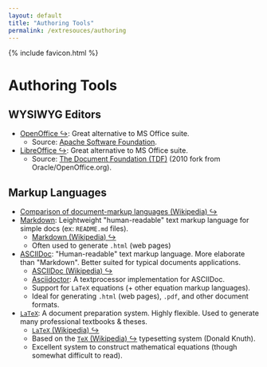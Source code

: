 ```yaml
---
layout: default
title: "Authoring Tools"
permalink: /extresouces/authoring
---
```


{% include favicon.html %}

# Authoring Tools

## WYSIWYG Editors
 - [OpenOffice &#x21AA;](https://www.openoffice.org): Great alternative to MS Office suite.
   - Source: [Apache Software Foundation](https://www.apache.org/).
 - [LibreOffice &#x21AA;](https://www.libreoffice.org/): Great alternative to MS Office suite.
   - Source: [The Document Foundation (TDF)](https://documentfoundation.org) (2010 fork from Oracle/OpenOffice.org).

## Markup Languages
 - [Comparison of document-markup languages (Wikipedia) &#x21AA;](https://en.wikipedia.org/wiki/Comparison_of_document-markup_languages)
 - [Markdown](https://daringfireball.net/projects/markdown/): Leightweight "human-readable" text markup language for simple docs (ex: `README.md` files).
   - [Markdown (Wikipedia) &#x21AA;](https://en.wikipedia.org/wiki/Markdown)
   - Often used to generate `.html` (web pages)
 - [ASCIIDoc](https://asciidoc.org/): "Human-readable" text markup language. More elaborate than "Markdown". Better suited for typical documents applications.
   - [ASCIIDoc (Wikipedia) &#x21AA;](https://en.wikipedia.org/wiki/AsciiDoc)
   - [Asciidoctor](https://asciidoctor.org/): A textprocessor implementation for ASCIIDoc.
   - Support for `LaTeX` equations (+ other equation markup languages).
   - Ideal for generating `.html` (web pages), `.pdf`, and other document formats.
 - [`LaTeX`](https://www.latex-project.org): A document preparation system. Highly flexible. Used to generate many professional textbooks & theses.
   - [`LaTeX` (Wikipedia) &#x21AA;](https://en.wikipedia.org/wiki/LaTeX)
   - Based on the [`TeX` (Wikipedia) &#x21AA;](https://en.wikipedia.org/wiki/TeX) typesetting system (Donald Knuth).
   - Excellent system to construct mathematical equations (though somewhat difficult to read).


